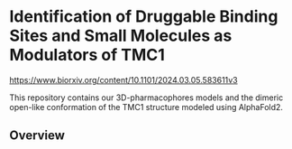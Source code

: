 # Identification of Druggable Binding Sites and Small Molecules as Modulators of TMC1

https://www.biorxiv.org/content/10.1101/2024.03.05.583611v3

This repository contains our 3D-pharmacophores models and the dimeric open-like conformation of the
TMC1 structure modeled using AlphaFold2.


## Overview



